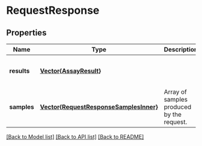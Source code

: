 # RequestResponse


## Properties
Name | Type | Description | Notes
------------ | ------------- | ------------- | -------------
**results** | [**Vector{AssayResult}**](AssayResult.md) |  | [optional] [default to nothing]
**samples** | [**Vector{RequestResponseSamplesInner}**](RequestResponseSamplesInner.md) | Array of samples produced by the request. | [optional] [default to nothing]


[[Back to Model list]](../README.md#models) [[Back to API list]](../README.md#api-endpoints) [[Back to README]](../README.md)


